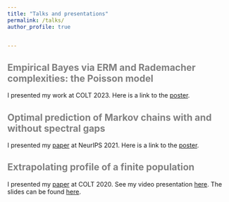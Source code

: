 ```yaml
---
title: "Talks and presentations"
permalink: /talks/
author_profile: true


---
```




<span style='color:grey'> Empirical Bayes via ERM and Rademacher complexities: the Poisson model </span>
-----------------------------------------------------

I presented my work at COLT 2023. Here is a link to the [poster](https://janasoham.github.io/files/colt2023_poster.pdf).

<span style='color:grey'> Optimal prediction of Markov chains with and without spectral gaps </span>
-----------------------------------------------------

I presented my [paper](https://janasoham.github.io/publications/markov_prediction1) at NeurIPS 2021. Here is a link to the [poster](https://janasoham.github.io/files/NeurIPS_poster.png).

<span style='color:grey'> Extrapolating profile of a finite population </span>
-----------------------------------------------------


I presented my [paper](https://janasoham.github.io/publications/COLT-urn) at COLT 2020. See my video presentation [here](https://www.youtube.com/watch?v=RtNtFULGRnA&ab_channel=COLT). The slides can be found [here](http://janasoham.github.io/talks/COLT2020_presentation.pdf). 
